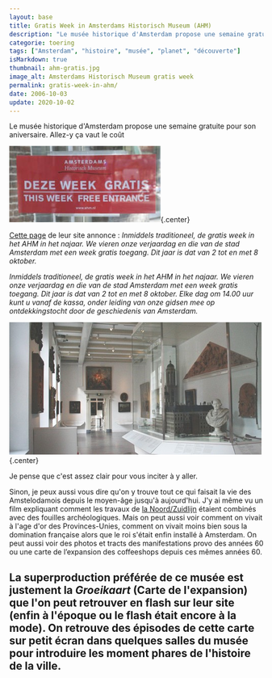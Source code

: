 ```yaml
---
layout: base
title: Gratis Week in Amsterdams Historisch Museum (AHM)
description: "Le musée historique d'Amsterdam propose une semaine gratuite pour son aniversaire. Allez-y ça vaut le coût      "
categorie: toering
tags: ["Amsterdam", "histoire", "musée", "planet", "découverte"]
isMarkdown: true
thumbnail: ahm-gratis.jpg
image_alt: Amsterdams Historisch Museum gratis week
permalink: gratis-week-in-ahm/
date: 2006-10-03
update: 2020-10-02
---
```


Le musée historique d'Amsterdam propose une semaine gratuite pour son aniversaire. Allez-y ça vaut le coût


![Amsterdams Historisch Museum gratis week](ahm-gratis.jpg){.center}

[Cette page](http://www.ahm.nl/nieuws_artikel.php?id=112) de leur site annonce : *Inmiddels traditioneel, de gratis week in het AHM in het najaar. We vieren onze verjaardag en die van de stad Amsterdam met een week gratis toegang. Dit jaar is dat van 2 tot en met 8 oktober.*

*Inmiddels traditioneel, de gratis week in het AHM in het najaar. We vieren onze verjaardag en die van de stad Amsterdam met een week gratis toegang. Dit jaar is dat van 2 tot en met 8 oktober. Elke dag om 14.00 uur kunt u vanaf de kassa, onder leiding van onze gidsen mee op ontdekkingstocht door de geschiedenis van Amsterdam.*

![musée historique d'amsterdam](ahm-500a.jpg){.center}

Je pense que c'est assez clair pour vous inciter à y aller. 

Sinon, je peux aussi vous dire qu'on y trouve tout ce qui faisait la vie des Amstelodamois depuis le moyen-âge jusqu'à aujourd'hui. J'y ai même vu un film expliquant comment les travaux de [la Noord/Zuidlijn](/la-ligne-du-nord-au-sud) étaient combinés avec des fouilles archéologiques. Mais on peut aussi voir comment on vivait à l'age d'or des Provinces-Unies, comment on vivait moins bien sous la domination française alors que le roi s'était enfin installé à Amsterdam. On peut aussi voir des photos et tracts des manifestations provo des années 60 ou une carte de l’expansion des coffeeshops depuis ces mêmes années 60.

La superproduction préférée de ce musée est justement la *Groeikaart* (Carte de l'expansion) que l'on peut retrouver en flash sur leur site (enfin à l'époque ou le flash était encore à la mode). On retrouve des épisodes de cette carte sur petit écran dans quelques salles du musée pour introduire les moment phares de l'histoire de la ville.
---